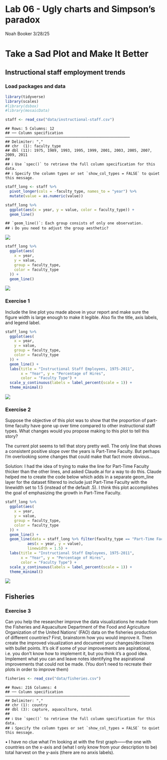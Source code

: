 Lab 06 - Ugly charts and Simpson’s paradox
================
Noah Booker
3/28/25

# Take a Sad Plot and Make It Better

## Instructional staff employment trends

### Load packages and data

``` r
library(tidyverse) 
library(scales)
#library(dsbox)
#library(mosaicData) 
```

``` r
staff <- read_csv("data/instructional-staff.csv")
```

    ## Rows: 5 Columns: 12
    ## ── Column specification ────────────────────────────────────────────────────────
    ## Delimiter: ","
    ## chr  (1): faculty_type
    ## dbl (11): 1975, 1989, 1993, 1995, 1999, 2001, 2003, 2005, 2007, 2009, 2011
    ## 
    ## ℹ Use `spec()` to retrieve the full column specification for this data.
    ## ℹ Specify the column types or set `show_col_types = FALSE` to quiet this message.

``` r
staff_long <- staff %>%
  pivot_longer(cols = -faculty_type, names_to = "year") %>%
  mutate(value = as.numeric(value))

staff_long %>%
  ggplot(aes(x = year, y = value, color = faculty_type)) +
  geom_line()
```

    ## `geom_line()`: Each group consists of only one observation.
    ## ℹ Do you need to adjust the group aesthetic?

![](lab-06_files/figure-gfm/codefromlabintro-1.png)<!-- -->

``` r
staff_long %>%
  ggplot(aes(
    x = year,
    y = value,
    group = faculty_type,
    color = faculty_type
  )) +
  geom_line()
```

![](lab-06_files/figure-gfm/codefromlabintro-2.png)<!-- -->

### Exercise 1

Include the line plot you made above in your report and make sure the
figure width is large enough to make it legible. Also fix the title,
axis labels, and legend label.

``` r
staff_long %>%
  ggplot(aes(
    x = year,
    y = value,
    group = faculty_type,
    color = faculty_type
  )) +
  geom_line() +
  labs(title = "Instructional Staff Employees, 1975-2011",
       x = "Year", y = "Percentage of Hires",
       color = "Faculty Type") +
  scale_y_continuous(labels = label_percent(scale = 1)) +
  theme_minimal()
```

![](lab-06_files/figure-gfm/plot1-1.png)<!-- -->

### Exercise 2

Suppose the objective of this plot was to show that the proportion of
part-time faculty have gone up over time compared to other instructional
staff types. What changes would you propose making to this plot to tell
this story?

The current plot seems to tell that story pretty well. The only line
that shows a consistent positive slope over the years is Part-Time
Faculty. But perhaps I’m overlooking some changes that could make that
fact more obvious…

Solution: I had the idea of trying to make the line for Part-Time
Faculty thicker than the other lines, and asked Claude.ai for a way to
do this. Claude helped me to create the code below which adds in a
separate geom_line layer for the dataset filtered to include just
Part-Time Faculty with the linewidth set to 1.5 (instead of the default
.5). I think this plot accomplishes the goal of emphasizing the growth
in Part-Time Faculty.

``` r
staff_long %>%
  ggplot(aes(
    x = year,
    y = value,
    group = faculty_type,
    color = faculty_type
  )) +
  geom_line() +
  geom_line(data = staff_long %>% filter(faculty_type == "Part-Time Faculty"),
          aes(x = year, y = value),
          linewidth = 1.5) + 
  labs(title = "Instructional Staff Employees, 1975-2011",
       x = "Year", y = "Percentage of Hires",
       color = "Faculty Type") +
  scale_y_continuous(labels = label_percent(scale = 1)) +
  theme_minimal()
```

![](lab-06_files/figure-gfm/plot1edited-1.png)<!-- -->

## Fisheries

### Exercise 3

Can you help the researcher improve the data visualizations he made from
the Fisheries and Aquaculture Department of the Food and Agriculture
Organization of the United Nations’ (FAO) data on the fisheries
production of different countries? First, brainstorm how you would
improve it. Then create the improved visualization and document your
changes/decisions with bullet points. It’s ok if some of your
improvements are aspirational, i.e. you don’t know how to implement it,
but you think it’s a good idea. Implement what you can and leave notes
identifying the aspirational improvements that could not be made. (You
don’t need to recreate their plots in order to improve them)

``` r
fisheries <- read_csv("data/fisheries.csv")
```

    ## Rows: 216 Columns: 4
    ## ── Column specification ────────────────────────────────────────────────────────
    ## Delimiter: ","
    ## chr (1): country
    ## dbl (3): capture, aquaculture, total
    ## 
    ## ℹ Use `spec()` to retrieve the full column specification for this data.
    ## ℹ Specify the column types or set `show_col_types = FALSE` to quiet this message.

• I have no clue what I’m looking at with the first graph——the one with
countries on the x-axis and (what I only know from your description to
be) total harvest on the y-axis (there are no anxis labels).
